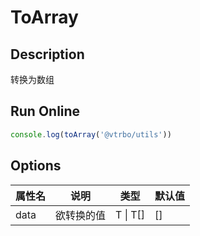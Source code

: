# ToArray

## Description
转换为数组

## Run Online

<RunCode :dependency="`
function toArray<T>(data?: T | T[]): T[] {
  data = data || []
  return Array.isArray(data) ? data : [data]
}`">

```ts
console.log(toArray('@vtrbo/utils'))
```

</RunCode>

## Options

<div class="utils-table">

| 属性名 | 说明 | 类型 | 默认值 |
| --- | --- | --- | --- |
| data | 欲转换的值 | T \| T[] | [] |

</div>